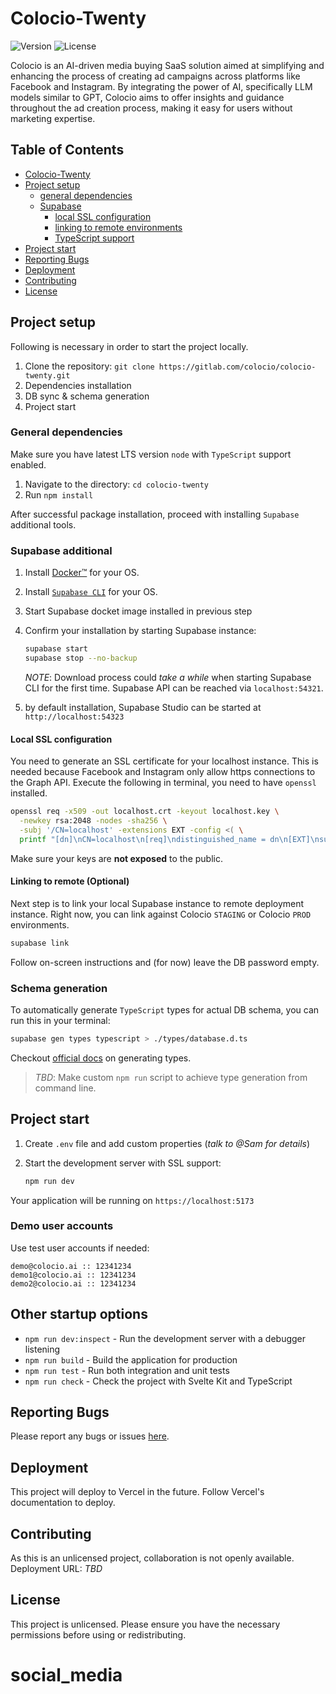 # Colocio-Twenty

![Version](https://img.shields.io/badge/version-0.0.3-blue.svg) ![License](https://img.shields.io/badge/license-UNLICENSED-red.svg)

Colocio is an AI-driven media buying SaaS solution aimed at simplifying and
enhancing the process of creating ad campaigns across platforms like Facebook
and Instagram. By integrating the power of AI, specifically LLM models similar
to GPT, Colocio aims to offer insights and guidance throughout the ad creation
process, making it easy for users without marketing expertise.

## Table of Contents

- [Colocio-Twenty](#colocio-twenty)
- [Project setup](#project-setup)
  - [general dependencies](#general-dependencies)
  - [Supabase](#supabase-additional)
    - [local SSL configuration](#local-ssl-configuration)
    - [linking to remote environments](#linking-to-remote-optional)
    - [TypeScript support](#schema-generation)
- [Project start](#project-start)
- [Reporting Bugs](#reporting-bugs)
- [Deployment](#deployment)
- [Contributing](#contributing)
- [License](#license)

## Project setup

Following is necessary in order to start the project locally.

1. Clone the repository: `git clone https://gitlab.com/colocio/colocio-twenty.git`
1. Dependencies installation
1. DB sync & schema generation
1. Project start

### General dependencies

Make sure you have latest LTS version `node` with `TypeScript` support enabled.

1. Navigate to the directory: `cd colocio-twenty`
1. Run `npm install`

After successful package installation, proceed with installing `Supabase`
additional tools.

### Supabase additional

1. Install [Docker™](https://docs.docker.com/get-docker/) for your OS.
1. Install [`Supabase CLI`](https://supabase.com/docs/guides/cli/getting-started) for your OS.
1. Start Supabase docket image installed in previous step
1. Confirm your installation by starting Supabase instance:

   ```bash
   supabase start
   supabase stop --no-backup
   ```

   _NOTE_:
   Download process could _take a while_ when starting Supabase CLI for the
   first time. Supabase API can be reached via `localhost:54321`.

1. by default installation, Supabase Studio can be started at `http://localhost:54323`

#### Local SSL configuration

You need to generate an SSL certificate for your localhost instance. This is
needed because Facebook and Instagram only allow https connections to the Graph
API. Execute the following in terminal, you need to have `openssl` installed.

```bash
openssl req -x509 -out localhost.crt -keyout localhost.key \
  -newkey rsa:2048 -nodes -sha256 \
  -subj '/CN=localhost' -extensions EXT -config <( \
  printf "[dn]\nCN=localhost\n[req]\ndistinguished_name = dn\n[EXT]\nsubjectAltName=DNS:localhost\nkeyUsage=digitalSignature\nextendedKeyUsage=serverAuth")
```

Make sure your keys are **not exposed** to the public.

#### Linking to remote (Optional)

Next step is to link your local Supabase instance to remote deployment instance.
Right now, you can link against Colocio `STAGING` or Colocio `PROD`
environments.

```bash
supabase link
```

Follow on-screen instructions and (for now) leave the DB password empty.

### Schema generation

To automatically generate `TypeScript` types for actual DB schema, you can run
this in your terminal:

```bash
supabase gen types typescript > ./types/database.d.ts
```

Checkout [official docs](https://supabase.com/docs/guides/auth/auth-helpers/sveltekit?language=ts#generate-types-from-your-database) on generating types.

> _TBD_: Make custom `npm run` script to achieve type generation from command line.

## Project start

1. Create `.env` file and add custom properties (_talk to @Sam for details_)
1. Start the development server with SSL support:

   ```bash
   npm run dev
   ```

Your application will be running on `https://localhost:5173`

### Demo user accounts

Use test user accounts if needed:

```text
demo@colocio.ai :: 12341234
demo1@colocio.ai :: 12341234
demo2@colocio.ai :: 12341234
```

## Other startup options

- `npm run dev:inspect` - Run the development server with a debugger listening
- `npm run build` - Build the application for production
- `npm run test` - Run both integration and unit tests
- `npm run check` - Check the project with Svelte Kit and TypeScript

## Reporting Bugs

Please report any bugs or issues [here](https://gitlab.com/colocio/colocio-twenty/-/issues).

## Deployment

This project will deploy to Vercel in the future. Follow Vercel's documentation
to deploy.

## Contributing

As this is an unlicensed project, collaboration is not openly available.  
Deployment URL: _TBD_

## License

This project is unlicensed. Please ensure you have the necessary permissions
before using or redistributing.
# social_media
